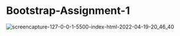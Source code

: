 # Bootstrap-Assignment-1
![screencapture-127-0-0-1-5500-index-html-2022-04-19-20_46_40](https://user-images.githubusercontent.com/104018474/164061066-9f14365e-8e64-47ab-9088-f470014b5c9b.png)
